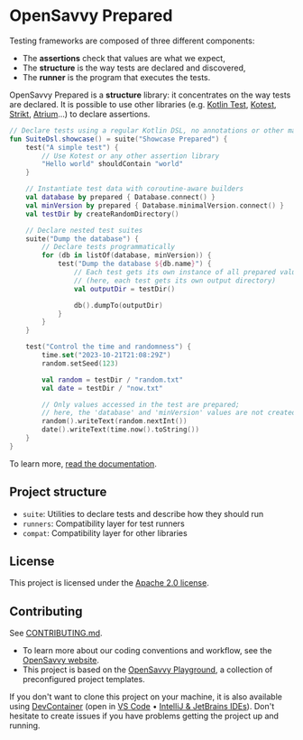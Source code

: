 # OpenSavvy Prepared

Testing frameworks are composed of three different components:
- The **assertions** check that values are what we expect,
- The **structure** is the way tests are declared and discovered,
- The **runner** is the program that executes the tests.

OpenSavvy Prepared is a **structure** library: it concentrates on the way tests are declared.
It is possible to use other libraries (e.g. [Kotlin Test](https://kotlinlang.org/api/latest/kotlin.test/), [Kotest](https://kotest.io/), [Strikt](https://strikt.io/), [Atrium](https://atriumlib.org)…) to declare assertions.

```kotlin
// Declare tests using a regular Kotlin DSL, no annotations or other magic
fun SuiteDsl.showcase() = suite("Showcase Prepared") {
	test("A simple test") {
		// Use Kotest or any other assertion library
		"Hello world" shouldContain "world"
	}

	// Instantiate test data with coroutine-aware builders
	val database by prepared { Database.connect() }
	val minVersion by prepared { Database.minimalVersion.connect() }
	val testDir by createRandomDirectory()

	// Declare nested test suites
	suite("Dump the database") {
		// Declare tests programmatically
		for (db in listOf(database, minVersion)) {
			test("Dump the database ${db.name}") {
				// Each test gets its own instance of all prepared values
				// (here, each test gets its own output directory)
				val outputDir = testDir()

				db().dumpTo(outputDir)
			}
		}
	}

	test("Control the time and randomness") {
		time.set("2023-10-21T21:08:29Z")
		random.setSeed(123)

		val random = testDir / "random.txt"
		val date = testDir / "now.txt"

		// Only values accessed in the test are prepared;
		// here, the 'database' and 'minVersion' values are not created
		random().writeText(random.nextInt())
		date().writeText(time.now().toString())
	}
}
```

To learn more, [read the documentation](https://prepared.opensavvy.dev).

## Project structure

- `suite`: Utilities to declare tests and describe how they should run
- `runners`: Compatibility layer for test runners
- `compat`: Compatibility layer for other libraries

## License

This project is licensed under the [Apache 2.0 license](LICENSE).

## Contributing

See [CONTRIBUTING.md](CONTRIBUTING.md).
- To learn more about our coding conventions and workflow, see the [OpenSavvy website](https://opensavvy.dev/open-source/index.html).
- This project is based on the [OpenSavvy Playground](docs/playground/README.md), a collection of preconfigured project templates.

If you don't want to clone this project on your machine, it is also available using [DevContainer](https://containers.dev/) (open in [VS Code](https://code.visualstudio.com/docs/devcontainers/containers) • [IntelliJ & JetBrains IDEs](https://www.jetbrains.com/help/idea/connect-to-devcontainer.html)). Don't hesitate to create issues if you have problems getting the project up and running.
